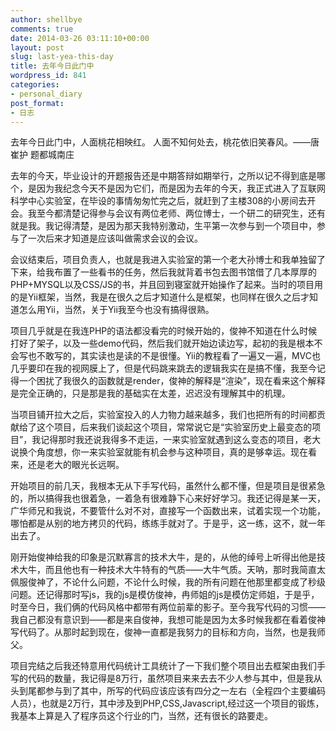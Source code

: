 ```yaml
---
author: shellbye
comments: true
date: 2014-03-26 03:11:10+00:00
layout: post
slug: last-yea-this-day
title: 去年今日此门中
wordpress_id: 841
categories:
- personal_diary
post_format:
- 日志
---
```


去年今日此门中，人面桃花相映红。
人面不知何处去，桃花依旧笑春风。——唐 崔护 题都城南庄

去年的今天，毕业设计的开题报告还是中期答辩如期举行，之所以记不得到底是哪个，是因为我纪念今天不是因为它们，而是因为去年的今天，我正式进入了互联网科学中心实验室，在毕设的事情匆匆忙完之后，就赶到了主楼308的小房间去开会。我至今都清楚记得参与会议有两位老师、两位博士，一个研二的研究生，还有就是我。我记得清楚，是因为那天我特别激动，生平第一次参与到一个项目中，参与了一次后来才知道是应该叫做需求会议的会议。

会议结束后，项目负责人，也就是我进入实验室的第一个老大孙博士和我单独留了下来，给我布置了一些看书的任务，然后我就背着书包去图书馆借了几本厚厚的PHP+MYSQL以及CSS/JS的书，并且回到寝室就开始操作了起来。当时的项目用的是Yii框架，当然，我是在很久之后才知道什么是框架，也同样在很久之后才知道怎么用Yii，当然，关于Yii我至今也没有搞得很熟。

项目几乎就是在我连PHP的语法都没看完的时候开始的，俊神不知道在什么时候打好了架子，以及一些demo代码，然后我们就开始边读边写，起初的我是根本不会写也不敢写的，其实读也是读的不是很懂。Yii的教程看了一遍又一遍，MVC也几乎要印在我的视网膜上了，但是代码跳来跳去的逻辑我实在是搞不懂，我至今记得一个困扰了我很久的函数就是render，俊神的解释是“渲染”，现在看来这个解释是完全正确的，只是那是我的基础实在太差，迟迟没有理解其中的机理。

当项目铺开拉大之后，实验室投入的人力物力越来越多，我们也把所有的时间都贡献给了这个项目，后来我们谈起这个项目，常常说它是“实验室历史上最变态的项目”，我记得那时我还说我得多不走运，一来实验室就遇到这么变态的项目，老大说换个角度想，你一来实验室就能有机会参与这种项目，真的是够幸运。现在看来，还是老大的眼光长远啊。

开始项目的前几天，我根本无从下手写代码，虽然什么都不懂，但是项目是很紧急的，所以搞得我也很着急，一着急有很难静下心来好好学习。我还记得是某一天，广华师兄和我说，不要管什么对不对，直接写一个函数出来，试着实现一个功能，哪怕都是从别的地方拷贝的代码，练练手就对了。于是乎，这一练，这不，就一年出去了。

刚开始俊神给我的印象是沉默寡言的技术大牛，是的，从他的绰号上听得出他是技术大牛，而且他也有一种技术大牛特有的气质——大牛气质。天呐，那时我简直太佩服俊神了，不论什么问题，不论什么时候，我的所有问题在他那里都变成了秒级问题。还记得那时写js，我的js是模仿俊神，冉师姐的js是模仿定师姐，于是乎，时至今日，我们俩的代码风格中都带有两位前辈的影子。至今我写代码的习惯——我自己都没有意识到——都是来自俊神，我想可能是因为太多时候我都在看着俊神写代码了。从那时起到现在，俊神一直都是我努力的目标和方向，当然，也是我师父。

项目完结之后我还特意用代码统计工具统计了一下我们整个项目出去框架由我们手写的代码的数量，我记得是8万行，虽然项目来来去去不少人参与其中，但是我从头到尾都参与到了其中，所写的代码应该应该有四分之一左右（全程四个主要编码人员），也就是2万行，其中涉及到PHP,CSS,Javascript,经过这一个项目的锻炼，我基本上算是入了程序员这个行业的门，当然，还有很长的路要走。
